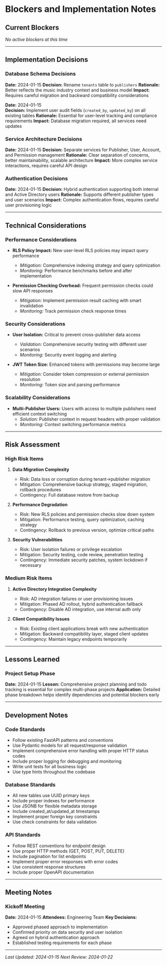 # Blockers and Implementation Notes

## Current Blockers
*No active blockers at this time*

---

## Implementation Decisions

### Database Schema Decisions
**Date:** 2024-01-15
**Decision:** Rename `tenants` table to `publishers` 
**Rationale:** Better reflects the music industry context and business model
**Impact:** Requires careful migration and backward compatibility considerations

**Date:** 2024-01-15  
**Decision:** Implement user audit fields (`created_by`, `updated_by`) on all existing tables
**Rationale:** Essential for user-level tracking and compliance requirements
**Impact:** Database migration required, all services need updates

### Service Architecture Decisions
**Date:** 2024-01-15
**Decision:** Separate services for Publisher, User, Account, and Permission management
**Rationale:** Clear separation of concerns, better maintainability, scalable architecture
**Impact:** More complex service interactions, requires careful API design

### Authentication Decisions
**Date:** 2024-01-15
**Decision:** Hybrid authentication supporting both internal and Active Directory users
**Rationale:** Supports different publisher types and user scenarios
**Impact:** Complex authentication flows, requires careful user provisioning logic

---

## Technical Considerations

### Performance Considerations
- **RLS Policy Impact:** New user-level RLS policies may impact query performance
  - *Mitigation:* Comprehensive indexing strategy and query optimization
  - *Monitoring:* Performance benchmarks before and after implementation

- **Permission Checking Overhead:** Frequent permission checks could slow API responses  
  - *Mitigation:* Implement permission result caching with smart invalidation
  - *Monitoring:* Track permission check response times

### Security Considerations
- **User Isolation:** Critical to prevent cross-publisher data access
  - *Validation:* Comprehensive security testing with different user scenarios
  - *Monitoring:* Security event logging and alerting

- **JWT Token Size:** Enhanced tokens with permissions may become large
  - *Mitigation:* Consider token compression or external permission resolution
  - *Monitoring:* Token size and parsing performance

### Scalability Considerations  
- **Multi-Publisher Users:** Users with access to multiple publishers need efficient context switching
  - *Solution:* Publisher context in request headers with proper validation
  - *Monitoring:* Context switching performance metrics

---

## Risk Assessment

### High Risk Items
1. **Data Migration Complexity**
   - Risk: Data loss or corruption during tenant→publisher migration
   - Mitigation: Comprehensive backup strategy, staged migration, rollback procedures
   - Contingency: Full database restore from backup

2. **Performance Degradation** 
   - Risk: New RLS policies and permission checks slow down system
   - Mitigation: Performance testing, query optimization, caching strategy
   - Contingency: Rollback to previous version, optimize critical paths

3. **Security Vulnerabilities**
   - Risk: User isolation failures or privilege escalation
   - Mitigation: Security testing, code review, penetration testing
   - Contingency: Immediate security patches, system lockdown if necessary

### Medium Risk Items
1. **Active Directory Integration Complexity**
   - Risk: AD integration failures or user provisioning issues
   - Mitigation: Phased AD rollout, hybrid authentication fallback
   - Contingency: Disable AD integration, use internal auth only

2. **Client Compatibility Issues**
   - Risk: Existing client applications break with new authentication
   - Mitigation: Backward compatibility layer, staged client updates
   - Contingency: Maintain legacy endpoints temporarily

---

## Lessons Learned

### Project Setup Phase
**Date:** 2024-01-15
**Lesson:** Comprehensive project planning and todo tracking is essential for complex multi-phase projects
**Application:** Detailed phase breakdown helps identify dependencies and potential blockers early

---

## Development Notes

### Code Standards
- Follow existing FastAPI patterns and conventions
- Use Pydantic models for all request/response validation
- Implement comprehensive error handling with proper HTTP status codes
- Include proper logging for debugging and monitoring
- Write unit tests for all business logic
- Use type hints throughout the codebase

### Database Standards  
- All new tables use UUID primary keys
- Include proper indexes for performance
- Use JSONB for flexible metadata storage
- Include created_at/updated_at timestamps
- Implement proper foreign key constraints
- Use check constraints for data validation

### API Standards
- Follow REST conventions for endpoint design
- Use proper HTTP methods (GET, POST, PUT, DELETE)
- Include pagination for list endpoints
- Implement proper error responses with error codes
- Use consistent response structures
- Include proper OpenAPI documentation

---

## Meeting Notes

### Kickoff Meeting
**Date:** 2024-01-15
**Attendees:** Engineering Team
**Key Decisions:**
- Approved phased approach to implementation  
- Confirmed priority on data security and user isolation
- Agreed on hybrid authentication approach
- Established testing requirements for each phase

---

*Last Updated: 2024-01-15*
*Next Review: 2024-01-22*